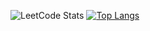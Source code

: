 ![LeetCode Stats](https://leetcard.jacoblin.cool/BB1G1016?theme=dark&font=ABeeZee)
[![Top Langs](https://github-readme-stats.vercel.app/api/top-langs/?username=Ch1tsanucha&layout=donut)](https://github.com/anuraghazra/github-readme-stats)

